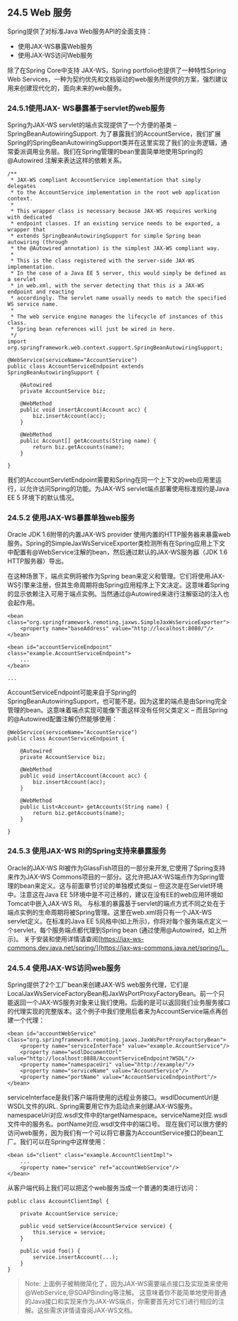 ## 24.5 Web 服务

Spring提供了对标准Java Web服务API的全面支持：

* 使用JAX-WS暴露Web服务
* 使用JAX-WS访问Web服务

除了在Spring Core中支持 JAX-WS，Spring portfolio也提供了一种特性Spring Web Services，一种为契约优先和文档驱动的web服务所提供的方案，强烈建议用来创建现代化的，面向未来的web服务。

### 24.5.1使用JAX- WS暴露基于servlet的web服务

Spring为JAX-WS servlet的端点实现提供了一个方便的基类 – SpringBeanAutowiringSupport. 为了暴露我们的AccountService，我们扩展Spring的SpringBeanAutowiringSupport类并在这里实现了我们的业务逻辑，通常委派调用业务层。我们在Spring管理的bean里面简单地使用Spring的@Autowired 注解来表达这样的依赖关系。

```
/**
 * JAX-WS compliant AccountService implementation that simply delegates
 * to the AccountService implementation in the root web application context.
 *
 * This wrapper class is necessary because JAX-WS requires working with dedicated
 * endpoint classes. If an existing service needs to be exported, a wrapper that
 * extends SpringBeanAutowiringSupport for simple Spring bean autowiring (through
 * the @Autowired annotation) is the simplest JAX-WS compliant way.
 *
 * This is the class registered with the server-side JAX-WS implementation.
 * In the case of a Java EE 5 server, this would simply be defined as a servlet
 * in web.xml, with the server detecting that this is a JAX-WS endpoint and reacting
 * accordingly. The servlet name usually needs to match the specified WS service name.
 *
 * The web service engine manages the lifecycle of instances of this class.
 * Spring bean references will just be wired in here.
 */
import org.springframework.web.context.support.SpringBeanAutowiringSupport;

@WebService(serviceName="AccountService")
public class AccountServiceEndpoint extends SpringBeanAutowiringSupport {

    @Autowired
    private AccountService biz;

    @WebMethod
    public void insertAccount(Account acc) {
        biz.insertAccount(acc);
    }

    @WebMethod
    public Account[] getAccounts(String name) {
        return biz.getAccounts(name);
    }

}
```

我们的AccountServletEndpoint需要和Spring在同一个上下文的web应用里运行，以允许访问Spring的功能。为JAX-WS servlet端点部署使用标准规约是Java EE 5 环境下的默认情况。

### 24.5.2 使用JAX-WS暴露单独web服务

Oracle JDK 1.6附带的内置JAX-WS provider 使用内置的HTTP服务器来暴露web服务。Spring的SimpleJaxWsServiceExporter类检测所有在Spring应用上下文中配置有@WebService注解的bean，然后通过默认的JAX-WS服务器（JDK 1.6 HTTP服务器）导出。

在这种场景下，端点实例将被作为Spring bean来定义和管理。它们将使用JAX-WS引擎来注册，但其生命周期将由Spring应用程序上下文决定。这意味着Spring的显示依赖注入可用于端点实例。当然通过@Autowired来进行注解驱动的注入也会起作用。

```
<bean class="org.springframework.remoting.jaxws.SimpleJaxWsServiceExporter">
    <property name="baseAddress" value="http://localhost:8080/"/>
</bean>

<bean id="accountServiceEndpoint" class="example.AccountServiceEndpoint">
    ...
</bean>

...
```

AccountServiceEndpoint可能来自于Spring的SpringBeanAutowiringSupport，也可能不是。因为这里的端点是由Spring完全管理的bean。这意味着端点实现可能像下面这样没有任何父类定义 – 而且Spring的@Autowired配置注解仍然能够使用：

```
@WebService(serviceName="AccountService")
public class AccountServiceEndpoint {

    @Autowired
    private AccountService biz;

    @WebMethod
    public void insertAccount(Account acc) {
        biz.insertAccount(acc);
    }

    @WebMethod
    public List<Account> getAccounts(String name) {
        return biz.getAccounts(name);
    }

}
```

### 24.5.3 使用JAX-WS RI的Spring支持来暴露服务

Oracle的JAX-WS RI被作为GlassFish项目的一部分来开发,它使用了Spring支持来作为JAX-WS Commons项目的一部分。这允许把JAX-WS端点作为Spring管理的bean来定义。这与前面章节讨论的单独模式类似 – 但这次是在Servlet环境中。注意这在Java EE 5环境中是不可迁移的，建议在没有EE的web应用环境如Tomcat中嵌入JAX-WS RI。 与标准的暴露基于servlet的端点方式不同之处在于端点实例的生命周期将被Spring管理。这里在web.xml将只有一个JAX-WS servlet定义。在标准的Java EE 5风格中\(如上所示\)，你将对每个服务端点定义一个servlet，每个服务端点都代理到Spring bean \(通过使用@Autowired，如上所示\)。 关于安装和使用详情请查阅[https://jax-ws-commons.dev.java.net/spring/](https://jax-ws-commons.java.net/spring/)。

### 24.5.4 使用JAX-WS访问web服务

Spring提供了2个工厂bean来创建JAX-WS web服务代理，它们是LocalJaxWsServiceFactoryBean和JaxWsPortProxyFactoryBean。前一个只能返回一个JAX-WS服务对象来让我们使用。后面的是可以返回我们业务服务接口的代理实现的完整版本。这个例子中我们使用后者来为AccountService端点再创建一个代理：

```
<bean id="accountWebService" class="org.springframework.remoting.jaxws.JaxWsPortProxyFactoryBean">
    <property name="serviceInterface" value="example.AccountService"/>
    <property name="wsdlDocumentUrl" value="http://localhost:8888/AccountServiceEndpoint?WSDL"/>
    <property name="namespaceUri" value="http://example/"/>
    <property name="serviceName" value="AccountService"/>
    <property name="portName" value="AccountServiceEndpointPort"/>
</bean>
```

serviceInterface是我们客户端将使用的远程业务接口。wsdlDocumentUrl是WSDL文件的URL. Spring需要用它作为启动点来创建JAX-WS服务。namespaceUri对应.wsdl文件中的targetNamespace。serviceName对应.wsdl文件中的服务名。portName对应.wsdl文件中的端口号。 现在我们可以很方便的访问web服务，因为我们有一个可以将它暴露为AccountService接口的bean工厂。我们可以在Spring中这样使用：

```
<bean id="client" class="example.AccountClientImpl">
    ...
    <property name="service" ref="accountWebService"/>
</bean>
```

从客户端代码上我们可以把这个web服务当成一个普通的类进行访问：

```
public class AccountClientImpl {

    private AccountService service;

    public void setService(AccountService service) {
        this.service = service;
    }

    public void foo() {
        service.insertAccount(...);
    }
}
```

> Note: 上面例子被稍微简化了，因为JAX-WS需要端点接口及实现类来使用@WebService,@SOAPBinding等注解。 这意味着你不能简单地使用普通的Java接口和实现来作为JAX-WS端点，你需要首先对它们进行相应的注解。这些需求详情请查阅JAX-WS文档。



